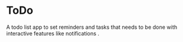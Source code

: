 # ToDo
A todo list app to set reminders and tasks that needs to be done with interactive features like notifications .
